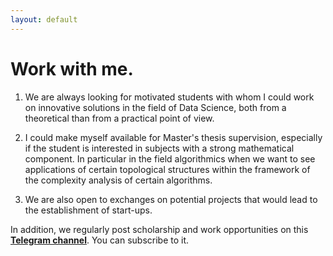 ```yaml
---
layout: default
---
```




# Work with me.

  1. We are always looking for motivated students with whom I could work on innovative solutions in the field of Data Science, both from a
theoretical than from a practical point of view.

  2. I could make myself available for Master's thesis supervision, especially if the student is interested in subjects with a strong mathematical component. In particular in the field
algorithmics when we want to see applications of certain topological structures within the framework of the complexity analysis of certain algorithms.

  3. We are also open to exchanges on potential projects that would lead to the establishment of start-ups.


In addition, we regularly post scholarship and work opportunities on this [**Telegram channel**](https://t.me/bourse_et_opportunites_d_etudes). You can subscribe to it.


